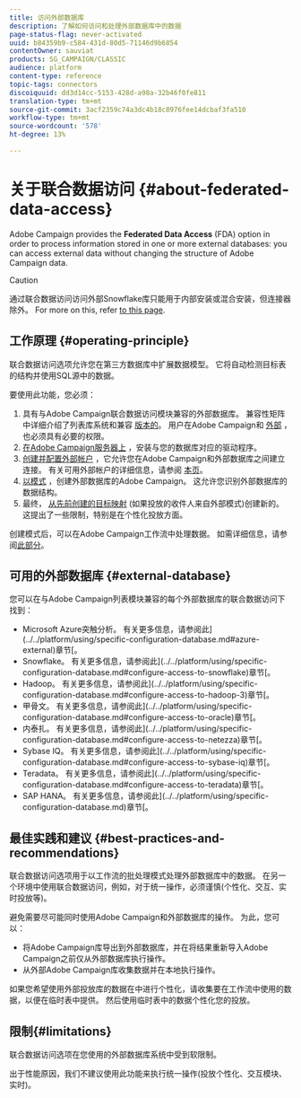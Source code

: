 ```yaml
---
title: 访问外部数据库
description: 了解如何访问和处理外部数据库中的数据
page-status-flag: never-activated
uuid: b84359b9-c584-431d-80d5-71146d9b6854
contentOwner: sauviat
products: SG_CAMPAIGN/CLASSIC
audience: platform
content-type: reference
topic-tags: connectors
discoiquuid: dd3d14cc-5153-428d-a98a-32b46f0fe811
translation-type: tm+mt
source-git-commit: 3acf2359c74a3dc4b18c8976fee14dcbaf3fa510
workflow-type: tm+mt
source-wordcount: '578'
ht-degree: 13%

---
```



# 关于联合数据访问 {#about-federated-data-access}

Adobe Campaign provides the **Federated Data Access** (FDA) option in order to process information stored in one or more external databases: you can access external data without changing the structure of Adobe Campaign data.

>[!CAUTION]
>
>通过联合数据访问访问外部Snowflake库只能用于内部安装或混合安装，但连接器除外。 For more on this, refer [to this page](../../installation/using/capability-matrix.md).

## 工作原理 {#operating-principle}

联合数据访问选项允许您在第三方数据库中扩展数据模型。 它将自动检测目标表的结构并使用SQL源中的数据。

要使用此功能，您必须：

1. 具有与Adobe Campaign联合数据访问模块兼容的外部数据库。 兼容性矩阵中详细介绍了列表库系统和兼容 [版本的](https://helpx.adobe.com/cn/campaign/kb/compatibility-matrix.html)。 用户在Adobe Campaign和 [外部](../../platform/using/remote-database-access-rights.md) ，也必须具有必要的权限。
1. [在Adobe Campaign服务器上](../../platform/using/specific-configuration-database.md) ，安装与您的数据库对应的驱动程序。
1. [创建并配置外部帐户](../../platform/using/connecting-to-database.md) ，它允许您在Adobe Campaign和外部数据库之间建立连接。 有关可用外部帐户的详细信息，请参阅 [本页](../../platform/using/external-accounts.md)。
1. [以模式](../../platform/using/creating-data-schema.md) ，创建外部数据库的Adobe Campaign。 这允许您识别外部数据库的数据结构。
1. 最终， [从先前创建的目标映射](../../platform/using/defining-data-mapping.md) (如果投放的收件人来自外部模式)创建新的。 这提出了一些限制，特别是在个性化投放方面。

创建模式后，可以在Adobe Campaign工作流中处理数据。 如需详细信息，请参阅[此部分](../../workflow/using/accessing-an-external-database--fda-.md)。

## 可用的外部数据库 {#external-database}

您可以在与Adobe Campaign列表模块兼容的每个外部数据库的联合数据访问下找到：

* Microsoft Azure突触分析。 有关更多信息，请参阅此](../../platform/using/specific-configuration-database.md#azure-external)章节[。
* Snowflake。 有关更多信息，请参阅此](../../platform/using/specific-configuration-database.md#configure-access-to-snowflake)章节[。
* Hadoop。 有关更多信息，请参阅此](../../platform/using/specific-configuration-database.md#configure-access-to-hadoop-3)章节[。
* 甲骨文。 有关更多信息，请参阅此](../../platform/using/specific-configuration-database.md#configure-access-to-oracle)章节[。
* 内泰扎。 有关更多信息，请参阅此](../../platform/using/specific-configuration-database.md#configure-access-to-netezza)章节[。
* Sybase IQ。 有关更多信息，请参阅此](../../platform/using/specific-configuration-database.md#configure-access-to-sybase-iq)章节[。
* Teradata。 有关更多信息，请参阅此](../../platform/using/specific-configuration-database.md#configure-access-to-teradata)章节[。
* SAP HANA。 有关更多信息，请参阅此](../../platform/using/specific-configuration-database.md)章节[。

## 最佳实践和建议 {#best-practices-and-recommendations}

联合数据访问选项用于以工作流的批处理模式处理外部数据库中的数据。 在另一个环境中使用联合数据访问，例如，对于统一操作，必须谨慎(个性化、交互、实时投放等)。

避免需要尽可能同时使用Adobe Campaign和外部数据库的操作。 为此，您可以：

* 将Adobe Campaign库导出到外部数据库，并在将结果重新导入Adobe Campaign之前仅从外部数据库执行操作。
* 从外部Adobe Campaign库收集数据并在本地执行操作。

如果您希望使用外部投放库的数据在中进行个性化，请收集要在工作流中使用的数据，以便在临时表中提供。 然后使用临时表中的数据个性化您的投放。

## 限制{#limitations}

联合数据访问选项在您使用的外部数据库系统中受到软限制。

出于性能原因，我们不建议使用此功能来执行统一操作(投放个性化、交互模块、实时)。
